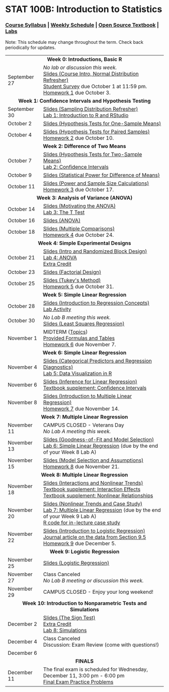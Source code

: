 # STAT 100B: Introduction to Statistics
### <a href="https://lgpcappiello.github.io/teaching/stat100b/syllabus.pdf" target="blank">Course Syllabus</a> | <a href="https://lgpcappiello.github.io/teaching/stat100b/schedule.html" target="blank">Weekly Schedule</a> | <a href="https://www.openintro.org/stat/textbook.php?stat_book=os" target="blank">Open Source Textbook</a> | <a href="https://lgpcappiello.github.io/teaching/stat100b/labs/labs.html" target="blank">Labs</a>

Note: This schedule may change throughout the term. Check back periodically for updates.

<table>
  <tbody>
    
  <tr><td colspan="2" align="center"><strong>Week 0: Introductions, Basic R</strong></td></tr>
  <tr><td>September 27</td><td> <em>No lab or discussion this week.</em><br>
  <a href="https://lgpcappiello.github.io/teaching/stat100b/slides/W0D1.pdf">Slides (Course Intro, Normal Distribution Refresher)</a> <br>
  <a href="https://docs.google.com/forms/d/e/1FAIpQLScMzIs-m096HgH9fHWhY4Sl3uDJG-jC3erU5Wv9r77jQGypzQ/viewform?usp=sf_link" target="blank">Student Survey</a> due October 1 at 11:59 pm. <br>
  <a href="https://lgpcappiello.github.io/teaching/stat100b/hw1.html">Homework 1</a> due October 3.
     </td></tr>  
  
  <tr><td colspan="2" align="center"><strong>Week 1: Confidence Intervals and Hypothesis Testing </strong></td></tr>
  <tr><td>September 30</td><td> <a href="https://lgpcappiello.github.io/teaching/stat100b/slides/W1D1.pdf">Slides (Sampling Distribution Refresher)</a> <br>
  <a href="https://lgpcappiello.github.io/teaching/stat100b/labs/intro_to_r.html">Lab 1: Introduction to R and RStudio</a> </td></tr>
  <tr><td>October 2</td><td> <a href="https://lgpcappiello.github.io/teaching/stat100b/slides/W1D2.pdf">Slides (Hypothesis Tests for One-Sample Means)</a> </td></tr>
  <tr><td>October 4</td><td> <a href="https://lgpcappiello.github.io/teaching/stat100b/slides/W1D3.pdf">Slides (Hypothesis Tests for Paired Samples)</a> <br> 
  <a href="https://lgpcappiello.github.io/teaching/stat100b/hw2.html">Homework 2</a> due October 10. </td></tr>
  
  <tr><td colspan="2" align="center"><strong>Week 2: Difference of Two Means</strong></td></tr>
  <tr><td>October 7</td><td> <a href="https://lgpcappiello.github.io/teaching/stat100b/slides/W2D1.pdf">Slides (Hypothesis Tests for Two-Sample Means)</a> <br>
  <a href="https://lgpcappiello.github.io/teaching/stat100b/labs/confidence_intervals.html">Lab 2: Confidence Intervals</a> </td></tr>
  <tr><td>October 9</td><td> <a href="https://lgpcappiello.github.io/teaching/stat100b/slides/W2D2.pdf">Slides (Statistical Power for Difference of Means)</a> </td></tr>
  <tr><td>October 11</td><td> <a href="https://lgpcappiello.github.io/teaching/stat100b/slides/W2D3.pdf">Slides (Power and Sample Size Calculations)</a> <br> 
  <a href="https://lgpcappiello.github.io/teaching/stat100b/hw3.html">Homework 3</a> due October 17. </td></tr>
  
  <tr><td colspan="2" align="center"><strong>Week 3: Analysis of Variance (ANOVA)</strong></td></tr>
  <tr><td>October 14</td><td> <a href="https://lgpcappiello.github.io/teaching/stat100b/slides/W3D1.pdf">Slides (Motivating the ANOVA)</a> <br>
  <a href="https://lgpcappiello.github.io/teaching/stat100b/labs/lab_ttest.html">Lab 3: The T Test</a> </td></tr>
  <tr><td>October 16</td><td> <a href="https://lgpcappiello.github.io/teaching/stat100b/slides/W3D2.pdf">Slides (ANOVA)</a> </td></tr>
  <tr><td>October 18</td><td> <a href="https://lgpcappiello.github.io/teaching/stat100b/slides/W3D3.pdf">Slides (Multiple Comparisons)</a> <br> 
  <a href="https://lgpcappiello.github.io/teaching/stat100b/hw4.html">Homework 4</a> due October 24. </td></tr>
  
  <tr><td colspan="2" align="center"><strong>Week 4: Simple Experimental Designs</strong></td></tr>
  <tr><td>October 21</td><td><a href="https://lgpcappiello.github.io/teaching/stat100b/slides/W4D1.pdf">Slides (Intro and Randomized Block Design)</a> <br>
  <a href="https://lgpcappiello.github.io/teaching/stat100b/labs/lab_anova.html">Lab 4: ANOVA</a>
  <br> <a href="https://lgpcappiello.github.io/teaching/stat100b/extracredit.html">Extra Credit</a> </td></tr>
  <tr><td>October 23</td><td><a href="https://lgpcappiello.github.io/teaching/stat100b/slides/W4D2.pdf">Slides (Factorial Design)</a> </td></tr>
  <tr><td>October 25</td><td><a href="https://lgpcappiello.github.io/teaching/stat100b/slides/W4D3.pdf">Slides (Tukey's Method)</a> <br> 
  <a href="https://lgpcappiello.github.io/teaching/stat100b/hw5.html">Homework 5</a> due October 31.</td></tr>
  
  <tr><td colspan="2" align="center"><strong>Week 5: Simple Linear Regression</strong></td></tr>
  <tr><td>October 28</td><td><a href="https://lgpcappiello.github.io/teaching/stat100b/slides/W5D1.pdf">Slides (Introduction to Regression Concepts)</a><br>
  <a href="https://lgpcappiello.github.io/teaching/stat100b/labs/week5activity.html">Lab Activity</a></td></tr>
  <tr><td>October 30</td><td><em>No Lab B meeting this week.</em><br>
  <a href="https://lgpcappiello.github.io/teaching/stat100b/slides/W5D2.pdf">Slides (Least Squares Regression)</a></td></tr>
  <tr><td>November 1</td><td>MIDTERM (<a href="https://lgpcappiello.github.io/teaching/stat100b/midtopics.html">Topics</a>)<br><a href="https://lgpcappiello.github.io/teaching/stat100b/midtermformulas.pdf">Provided Formulas and Tables</a><br>
   <a href="https://lgpcappiello.github.io/teaching/stat100b/hw6.html">Homework 6</a> due November 7.</td></tr>
  
  <tr><td colspan="2" align="center"><strong>Week 6: Simple Linear Regression</strong></td></tr>
  <tr><td>November 4</td><td><a href="https://lgpcappiello.github.io/teaching/stat100b/slides/W6D1.pdf">Slides (Categorical Predictors and Regression Diagnostics)</a><br>
<a href="https://lgpcappiello.github.io/teaching/stat100b/labs/data_visualization.html">Lab 5: Data Visualization in R</a></td></tr>
  <tr><td>November 6</td><td><a href="https://lgpcappiello.github.io/teaching/stat100b/slides/W6D2.pdf">Slides (Inference for Linear Regression)</a>
  <br><a href="https://lgpcappiello.github.io/teaching/stat100b/stat_extra_linear_regression_supp.pdf">Textbook supplement: Confidence Intervals</a></td></tr>
  <tr><td>November 8</td><td><a href="https://lgpcappiello.github.io/teaching/stat100b/slides/W6D3.pdf">Slides (Introduction to Multiple Linear Regression)</a><br>
  <a href="https://lgpcappiello.github.io/teaching/stat100b/hw7.html">Homework 7</a> due November 14.</td></tr>
  
  <tr><td colspan="2" align="center"><strong>Week 7: Multiple Linear Regression</strong></td></tr>
  <tr><td>November 11</td><td>CAMPUS CLOSED - Veterans Day <br> <em>No Lab A meeting this week.</em></td></tr>
  <tr><td>November 13</td><td><a href="https://lgpcappiello.github.io/teaching/stat100b/slides/W7D1.pdf">Slides (Goodness-of-Fit and Model Selection)</a><br><a href="https://lgpcappiello.github.io/teaching/stat100b/labs/simple_regression.html">Lab 6: Simple Linear Regression</a> (due by the end of your Week 8 Lab A)</td></tr>
  <tr><td>November 15</td><td><a href="https://lgpcappiello.github.io/teaching/stat100b/slides/W7D2.pdf">Slides (Model Selection and Assumptions)</a><br><a href="https://lgpcappiello.github.io/teaching/stat100b/hw8.html">Homework 8</a> due November 21.</td></tr>
  
  <tr><td colspan="2" align="center"><strong>Week 8: Multiple Linear Regression</strong></td></tr>
  <tr><td>November 18</td><td><a href="https://lgpcappiello.github.io/teaching/stat100b/slides/W8D1.pdf">Slides (Interactions and Nonlinear Trends)</a><br><a href="https://lgpcappiello.github.io/teaching/stat100b/stat_extra_interaction_effects.pdf">Textbook supplement: Interaction Effects</a>
  <br><a href="https://lgpcappiello.github.io/teaching/stat100b/stat_extra_nonlinear_relationships.pdf">Textbook supplement: Nonlinear Relationships</a></td></tr>
  <tr><td>November 20</td><td><a href="https://lgpcappiello.github.io/teaching/stat100b/slides/W8D2.pdf">Slides (Nonlinear Trends and Case Study)</a><br><a href="https://lgpcappiello.github.io/teaching/stat100b/labs/multiple_regression.html">Lab 7: Multiple Linear Regression</a> (due by the end of your Week 9 Lab A)
  <br><a href="https://lgpcappiello.github.io/teaching/stat100b/mtcars_casestudy.R">R code for in-lecture case study</a></td></tr>
  <tr><td>November 22</td><td><a href="https://lgpcappiello.github.io/teaching/stat100b/slides/W8D3.pdf">Slides (Introduction to Logistic Regression)</a><br><a href="https://www.nber.org/papers/w9873.pdf" target="blank">Journal article on the data from Section 9.5</a><br><a href="https://lgpcappiello.github.io/teaching/stat100b/hw9.html">Homework 9</a> due December 5.</td></tr>
  
  <tr><td colspan="2" align="center"><strong>Week 9: Logistic Regression</strong></td></tr>
  <tr><td>November 25</td><td><a href="https://lgpcappiello.github.io/teaching/stat100b/slides/W9D1.pdf">Slides (Logistic Regression)</a></td></tr>
  <tr><td>November 27</td><td>Class Canceled<br><em>No Lab B meeting or discussion this week.</em></td></tr>
  <tr><td>November 29</td><td>CAMPUS CLOSED - Enjoy your long weekend!</td></tr>
  
  <tr><td colspan="2" align="center"><strong>Week 10: Introduction to Nonparametric Tests and Simulations</strong></td></tr>
  <tr><td>December 2</td><td><a href="https://lgpcappiello.github.io/teaching/stat100b/slides/W10D1.pdf">Slides (The Sign Test)</a><br><a href="https://lgpcappiello.github.io/teaching/stat100b/extracredit2.html">Extra Credit</a><br>
<a href="https://lgpcappiello.github.io/teaching/stat100b/labs/simulations.html">Lab 8: Simulations</a></td></tr>
  <tr><td>December 4</td><td>Class Canceled<br>Discussion: Exam Review (come with questions!)</td></tr>
  <tr><td>December 6</td><td></td></tr>
  
  <tr><td colspan="2" align="center"><strong>FINALS</strong></td></tr>
  <tr><td>December 11</td><td>The final exam is scheduled for Wednesday, December 11, 3:00 pm - 6:00 pm
  <br><a href="https://lgpcappiello.github.io/teaching/stat100b/practiceProblems.pdf">Final Exam Practice Problems</a></td></tr>
  
</tbody>
</table>
